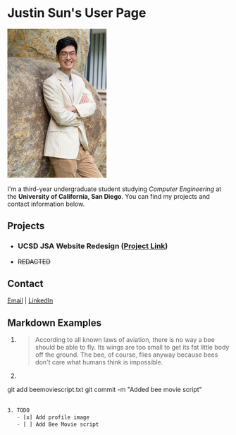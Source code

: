 # Justin Sun's User Page

![Profile Image](img/profile-small.jpg)

I'm a third-year undergraduate student studying _Computer Engineering_ at the **University of California, San Diego**. You can find my projects and contact information below.

## Projects

- ### UCSD JSA Website Redesign ([Project Link](https://j1sun.github.io/jsa-redesign/))
- ~~REDACTED~~

## Contact
[Email](mailto:j1sun@ucsd.edu) | [LinkedIn](https://www.linkedin.com/in/j1sun/)

## Markdown Examples
1. > According to all known laws of aviation, there is no way a bee should be able to fly. Its wings are too small to get its fat little body off the ground. The bee, of course, flies anyway because bees don't care what humans think is impossible.

2. ```
git add beemoviescript.txt
git commit -m "Added bee movie script"
```

3. TODO
   - [x] Add profile image
   - [ ] Add Bee Movie script
